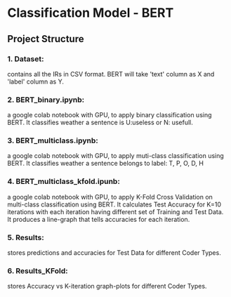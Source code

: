 # Classification Model - BERT

## Project Structure
### 1. Dataset: 
contains all the IRs in CSV format. BERT will take 'text' column as X and 'label' column as Y.
### 2. BERT_binary.ipynb:
a google colab notebook with GPU, to apply binary classification using BERT. It classifies weather a sentence is U:useless or N: usefull.
### 3. BERT_multiclass.ipynb: 
a google colab notebook with GPU, to apply muti-class classification using BERT. It classifies weather a sentence belongs to label: T, P, O, D, H
### 4. BERT_multiclass_kfold.ipunb: 
a google colab notebook with GPU, to apply K-Fold Cross Validation on multi-class classification using BERT. It calculates Test Accuracy for K=10 iterations with each iteration having different set of Training and Test Data. It produces a line-graph that tells accuracies for each iteration.
### 5. Results: 
stores predictions and accuracies for Test Data for different Coder Types.
### 6. Results_KFold: 
stores Accuracy vs K-iteration graph-plots for different Coder Types.
